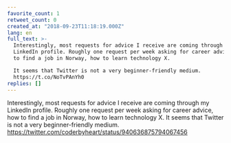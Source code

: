 ```yaml
---
favorite_count: 1
retweet_count: 0
created_at: "2018-09-23T11:18:19.000Z"
lang: en
full_text: >-
  Interestingly, most requests for advice I receive are coming through my
  LinkedIn profile. Roughly one request per week asking for career advice, how
  to find a job in Norway, how to learn technology X. 

  It seems that Twitter is not a very beginner-friendly medium.
  https://t.co/NoTvPAnYh0
replies: []
---
```


Interestingly, most requests for advice I receive are coming through my LinkedIn
profile. Roughly one request per week asking for career advice, how to find a
job in Norway, how to learn technology X. It seems that Twitter is not a very
beginner-friendly medium.
<https://twitter.com/coderbyheart/status/940636875794067456>
